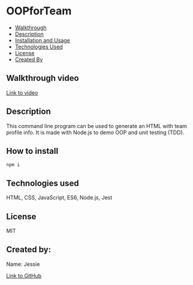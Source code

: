 # OOPforTeam

- [Walkthrough](#walkthrough-video)
- [Description](#description)
- [Installation and Usage](#how-to-install)
- [Technologies Used](#technologies-used)
- [License](#license)
- [Created By](#created-by)

## Walkthrough video
[Link to video](https://youtu.be/5Zq1wdpcQ6c)
## Description
This command line program can be used to generate an HTML with team profile info. It is made with Node.js to demo OOP and unit testing (TDD).
## How to install
```npm i```
## Technologies used
 HTML, CSS, JavaScript, ES6, Node.js, Jest
## License
 MIT
## Created by:
Name: Jessie  

[Link to GitHub](https://github.com/ladystephani)
